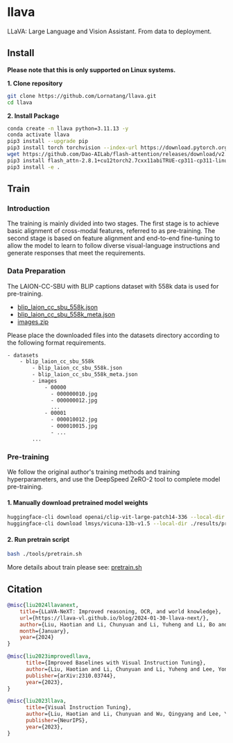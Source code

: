 # llava

LLaVA: Large Language and Vision Assistant. From data to deployment.

## Install

**Please note that this is only supported on Linux systems.**

**1. Clone repository**

```bash
git clone https://github.com/Lornatang/llava.git
cd llava
```

**2. Install Package**

```bash
conda create -n llava python=3.11.13 -y
conda activate llava
pip3 install --upgrade pip
pip3 install torch torchvision --index-url https://download.pytorch.org/whl/cu128
wget https://github.com/Dao-AILab/flash-attention/releases/download/v2.8.1/flash_attn-2.8.1+cu12torch2.7cxx11abiTRUE-cp311-cp311-linux_x86_64.whl
pip3 install flash_attn-2.8.1+cu12torch2.7cxx11abiTRUE-cp311-cp311-linux_x86_64.whl
pip3 install -e .
```

## Train

### Introduction

The training is mainly divided into two stages. The first stage is to achieve basic alignment of cross-modal features, referred to as pre-training.
The second stage is based on feature alignment and end-to-end fine-tuning to allow the model to learn to follow diverse visual-language instructions
and generate responses that meet the requirements.

### Data Preparation

The LAION-CC-SBU with BLIP captions dataset with 558k data is used for pre-training.
- [blip_laion_cc_sbu_558k.json](https://huggingface.co/datasets/liuhaotian/LLaVA-Pretrain/blob/main/blip_laion_cc_sbu_558k.json)
- [blip_laion_cc_sbu_558k_meta.json](https://huggingface.co/datasets/liuhaotian/LLaVA-Pretrain/blob/main/blip_laion_cc_sbu_558k_meta.json)
- [images.zip](https://huggingface.co/datasets/liuhaotian/LLaVA-Pretrain/blob/main/images.zip)

Please place the downloaded files into the datasets directory according to the following format requirements.

```txt
- datasets
    - blip_laion_cc_sbu_558k
        - blip_laion_cc_sbu_558k.json
        - blip_laion_cc_sbu_558k_meta.json
        - images
            - 00000
              - 000000010.jpg
              - 000000012.jpg
              ...
            - 00001
              - 000010012.jpg
              - 000010015.jpg
              - ...
        ...
```

### Pre-training

We follow the original author's training methods and training hyperparameters, and use the DeepSpeed ZeRO-2 tool to complete model pre-training.

#### 1. Manually download pretrained model weights

```bash
huggingface-cli download openai/clip-vit-large-patch14-336 --local-dir ./results/pretrained_models/openai/clip-vit-large-patch14-336
huggingface-cli download lmsys/vicuna-13b-v1.5 --local-dir ./results/pretrained_models/lmsys/vicuna-13b-v1.5
```

#### 2. Run pretrain script

```bash
bash ./tools/pretrain.sh
```

More details about train please see: [pretrain.sh](./tools/pretrain.sh)

## Citation

```bibtex
@misc{liu2024llavanext,
    title={LLaVA-NeXT: Improved reasoning, OCR, and world knowledge},
    url={https://llava-vl.github.io/blog/2024-01-30-llava-next/},
    author={Liu, Haotian and Li, Chunyuan and Li, Yuheng and Li, Bo and Zhang, Yuanhan and Shen, Sheng and Lee, Yong Jae},
    month={January},
    year={2024}
}

@misc{liu2023improvedllava,
      title={Improved Baselines with Visual Instruction Tuning}, 
      author={Liu, Haotian and Li, Chunyuan and Li, Yuheng and Lee, Yong Jae},
      publisher={arXiv:2310.03744},
      year={2023},
}

@misc{liu2023llava,
      title={Visual Instruction Tuning}, 
      author={Liu, Haotian and Li, Chunyuan and Wu, Qingyang and Lee, Yong Jae},
      publisher={NeurIPS},
      year={2023},
}
```